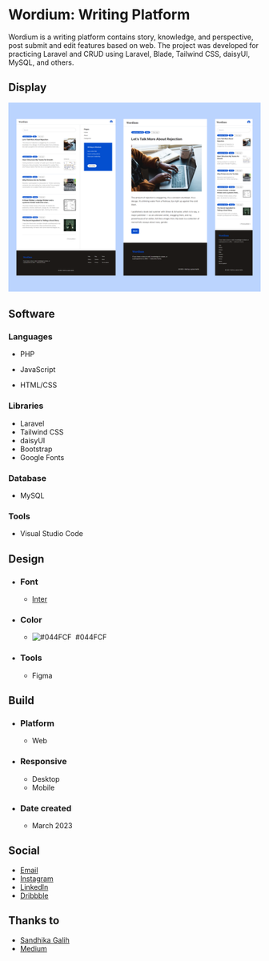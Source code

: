 # Wordium: Writing Platform
Wordium is a writing platform contains story, knowledge, and perspective, post submit and edit features based on web. The project was developed for practicing Laravel and CRUD using Laravel, Blade, Tailwind CSS, daisyUI, MySQL, and others.

## Display
![Display](https://raw.githubusercontent.com/luqmanherifa/luqman-herifa-personal-portfolio-v2/main/src/images/web_wordium.png)

## Software
### Languages
  - PHP
  - JavaScript

  - HTML/CSS

### Libraries
  - Laravel
  - Tailwind CSS
  - daisyUI
  - Bootstrap
  - Google Fonts

### Database
  - MySQL

### Tools
  - Visual Studio Code

## Design
- ### Font
  - [Inter](https://fonts.google.com/specimen/Inter)

- ### Color
  - ![#044FCF](https://placehold.co/20x20/044FCF/044FCF.png)  #044FCF

- ### Tools
  - Figma

## Build
- ### Platform
  - Web

- ### Responsive
  - Desktop
  - Mobile

- ### Date created
  - March 2023

## Social
  - [Email](mailto:luqmanherifa@gmail.com)
  - [Instagram](https://www.instagram.com/luqmanherifa)
  - [LinkedIn](https://www.linkedin.com/in/luqmanherifa)
  - [Dribbble](https://dribbble.com/luqmanherifa)

## Thanks to
  - [Sandhika Galih](https://www.youtube.com/@sandhikagalihWPU)
  - [Medium](https://medium.com)
